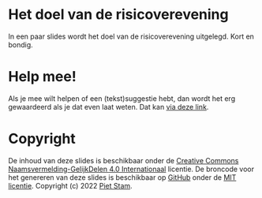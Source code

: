 # Het doel van de risicoverevening

<!-- badges: start -->
<!-- badges: end -->

In een paar slides wordt het doel van de risicoverevening uitgelegd.
Kort en bondig.

# Help mee!

Als je mee wilt helpen of een (tekst)suggestie hebt, dan wordt het erg gewaardeerd als je dat even laat weten. Dat kan [via deze link](https://github.com/risicoverevening/doel-risicoverevening/issues/new/choose).

# Copyright

De inhoud van deze slides is beschikbaar onder de [Creative Commons
Naamsvermelding-GelijkDelen 4.0
Internationaal](https://creativecommons.org/licenses/by-sa/4.0/)
licentie. De broncode voor het genereren van deze slides is beschikbaar
op [GitHub](https://pst.am/doel-risicoverevening) onder de [MIT
licentie](https://github.com/risicoverevening/doel-risicoverevening/blob/main/LICENSE).
Copyright (c) 2022 [Piet Stam](https://www.pietstam.nl).
